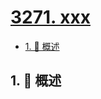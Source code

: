 # [3271. xxx](https://github.com/Tdahuyou/TNotes.leetcode/tree/main/notes/3271.%20xxx)

<!-- region:toc -->

- [1. 📝 概述](#1--概述)

<!-- endregion:toc -->

## 1. 📝 概述
